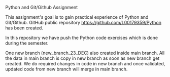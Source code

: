 Python and Git/Github Assignment

This assignment's goal is to gain practical experience of Python and Git/Github. GitHub public repository https://github.com/L00179359/Python has been created.

In this repository we have push the Python code exercises which is done during the semester.

One new branch (new_branch_23_DEC) also created inside main branch. All the data in main branch is copy in new branch as soon as new branch get created.
We do required changes in code in new branch and once validated, updated code from new branch will merge in main branch.
